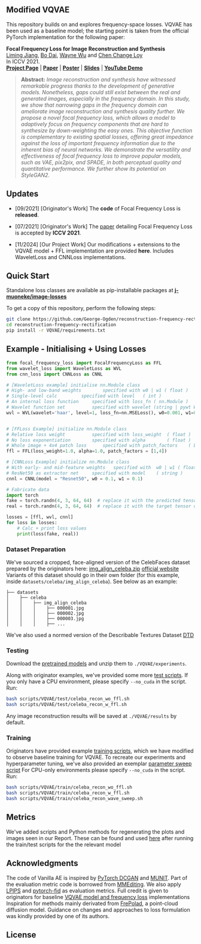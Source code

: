 
## Modified VQVAE

This repository builds on and explores frequency-space losses. 
VQVAE has been used as a baseline model; the starting point is taken from the official PyTorch implementation for the following paper:

**Focal Frequency Loss for Image Reconstruction and Synthesis**<br>
[Liming Jiang](https://liming-jiang.com/), [Bo Dai](http://daibo.info/), [Wayne Wu](https://wywu.github.io/) and [Chen Change Loy](http://personal.ie.cuhk.edu.hk/~ccloy/)<br>
In ICCV 2021.<br>
[**Project Page**](https://www.mmlab-ntu.com/project/ffl/index.html) | [**Paper**](https://arxiv.org/abs/2012.12821) | [**Poster**](https://liming-jiang.com/projects/FFL/resources/poster.pdf) | [**Slides**](https://liming-jiang.com/projects/FFL/resources/slides.pdf) | [**YouTube Demo**](https://www.youtube.com/watch?v=RNTnDtKvcpc)
> **Abstract:** *Image reconstruction and synthesis have witnessed remarkable progress thanks to the development of generative models. Nonetheless, gaps could still exist between the real and generated images, especially in the frequency domain. In this study, we show that narrowing gaps in the frequency domain can ameliorate image reconstruction and synthesis quality further. We propose a novel focal frequency loss, which allows a model to adaptively focus on frequency components that are hard to synthesize by down-weighting the easy ones. This objective function is complementary to existing spatial losses, offering great impedance against the loss of important frequency information due to the inherent bias of neural networks. We demonstrate the versatility and effectiveness of focal frequency loss to improve popular models, such as VAE, pix2pix, and SPADE, in both perceptual quality and quantitative performance. We further show its potential on StyleGAN2.*

## Updates

- [09/2021] [Originator's Work] The **code** of Focal Frequency Loss is **released**.

- [07/2021] [Originator's Work] The [paper](https://arxiv.org/abs/2012.12821) detailing Focal Frequency Loss is accepted by **ICCV 2021**.

- [11/2024] [Our Project Work] Our modifications + extensions to the VQVAE model + FFL implementation are provided **here**. Includes WaveletLoss and CNNLoss implementations. 

## Quick Start

Standalone loss classes are available as pip-installable packages at [**j-muoneke/image-losses**](https://github.com/j-muoneke/image-losses)

To get a copy of this repository, perform the following steps:

```bash
git clone https://github.com/George-Ogden/reconstruction-frequency-rectification.git
cd reconstruction-frequency-rectification
pip install -r VQVAE/requirements.txt
```

## Example - Initialising + Using Losses

```python
from focal_frequency_loss import FocalFrequencyLoss as FFL
from wavelet_loss import WaveletLoss as WVL
from cnn_loss import CNNLoss as CNNL

# [WaveletLoss example] initialise nn.Module class
# High- and low-band weights	 	specified with w0 | w1 ( float )
# Single-level calc			specified with level   ( int )
# An internal loss function		specified with loss_fn ( nn.Module )
# Wavelet function set 			specified with wavelet (string | pywt Wavelet object)
wvl = WVL(wavelet='haar', level=1, loss_fn=nn.MSELoss(), w0=0.001, w1=0.01)


# [FFLoss Example] initialize nn.Module class
# Relative loss weight			specified with loss_weight 	( float ) 
# No loss exponentiation		specified with alpha 		( float )
# Whole image + 4x4 patch loss 		specified with patch_factors 	( List[int] )
ffl = FFL(loss_weight=1.0, alpha=1.0, patch_factors = [1,4])

# [CNNLoss Example] initialize nn.Module class
# With early- and mid-feature weights 	specified with  w0 | w1 ( float )
# ResNet50 as extractor net		specified with model 	( string )
cnnl = CNNL(model = "Resnet50", w0 = 0.1, w1 = 0.1)

# Fabricate data
import torch
fake = torch.randn(4, 3, 64, 64)  # replace it with the predicted tensor of shape (N, C, H, W)
real = torch.randn(4, 3, 64, 64)  # replace it with the target tensor of shape (N, C, H, W)

losses = [ffl, wvl, cnnl]
for loss in losses:
	# Calc + print loss values
	print(loss(fake, real))
```

### Dataset Preparation

We've sourced a cropped, face-aligned version of the CelebFaces dataset prepared by the originators here: [img\_align\_celeba.zip](https://drive.google.com/file/d/0B7EVK8r0v71pZjFTYXZWM3FlRnM/view?usp=sharing&resourcekey=0-dYn9z10tMJOBAkviAcfdyQ)
[official website](https://mmlab.ie.cuhk.edu.hk/projects/CelebA.html)
Variants of this dataset should go in their own folder (for this example, inside `datasets/celeba/img_align_celeba`). See below as an example:

```
├── datasets
│    ├── celeba
│    │    ├── img_align_celeba  
│    │    │    ├── 000001.jpg
│    │    │    ├── 000002.jpg
│    │    │    ├── 000003.jpg
│    │    │    ├── ...
```
We've also used a normed version of the Describable Textures Dataset [DTD](https://www.robots.ox.ac.uk/~vgg/data/dtd/)

### Testing

Download the [pretrained models](https://drive.google.com/file/d/1YIH09eoDyP2JLmiYJpju4hOkVFO7M3b_/view?usp=sharing) and unzip them to `./VQVAE/experiments`.

Along with originator examples, we've provided some more [test scripts](https://github.com/George-Ogden/reconstruction-frequency-rectification/tree/master/scripts/VQVAE/test). 
If you only have a CPU environment, please specify `--no_cuda` in the script. Run:

```bash
bash scripts/VQVAE/test/celeba_recon_wo_ffl.sh
bash scripts/VQVAE/test/celeba_recon_w_ffl.sh
```

Any image reconstruction results will be saved at `./VQVAE/results` by default.

### Training

Originators have provided example [training scripts](https://github.com/EndlessSora/focal-frequency-loss/tree/master/scripts/VanillaAE/train), which we have modified to observe baseline training for VQVAE. 
To recreate our experiments and hyperparameter tuning, we've also provided an exemplar [parameter sweep script](https://github.com/George-Ogden/reconstruction-frequency-rectification/blob/master/scripts/VQVAE/train/celeba_recon_wave_sweep.sh)
For CPU-only environments please specify `--no_cuda` in the script. Run:

```bash
bash scripts/VQVAE/train/celeba_recon_wo_ffl.sh
bash scripts/VQVAE/train/celeba_recon_w_ffl.sh 
bash scripts/VQVAE/train/celeba_recon_wave_sweep.sh
```

## Metrics

We've added scripts and Python methods for regenerating the plots and images seen in our Report.
These can be found and used [here](https://github.com/George-Ogden/reconstruction-frequency-rectification/tree/master/scripts/VQVAE/metrics) after running the train/test scripts for the the relevant model

## Acknowledgments

The code of Vanilla AE is inspired by [PyTorch DCGAN](https://github.com/pytorch/examples/tree/master/dcgan) and [MUNIT](https://github.com/NVlabs/MUNIT). Part of the evaluation metric code is borrowed from [MMEditing](https://github.com/open-mmlab/mmediting). We also apply [LPIPS](https://github.com/richzhang/PerceptualSimilarity) and [pytorch-fid](https://github.com/mseitzer/pytorch-fid) as evaluation metrics.
Full credit is given to originators for baseline [VQVAE model and frequency loss](https://github.com/EndlessSora/focal-frequency-loss) implementations
Inspiration for methods mainly derivated from [FrePolad](https://github.com/Chenliang-Zhou/FrePolad), a point-cloud diffusion model. Guidance on changes and approaches to loss formulation was kindly provided by one of its authors. 

## License
